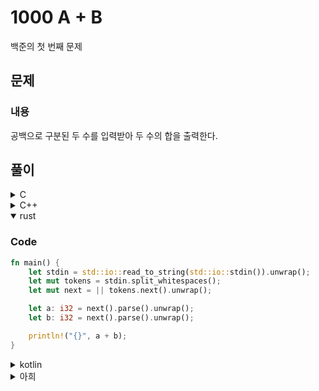 # 1000 A + B

백준의 첫 번째 문제

## 문제

### 내용

공백으로 구분된 두 수를 입력받아 두 수의 합을 출력한다.

## 풀이

<details>
<summary>C</summary>

### Code

```C
#include <stdio.h>

int main() {
    int a, b;
    scanf("%d%d", &a, &b);
    printf("%d\n", a + b);
}
```

</details>

<details>
<summary>C++</summary>

### Code

```c++
#include <iostream>

using namespace std;

int main() {
    ios::sync_with_stdio(0);
    cin.tie(0);

    int a, b;
    cin >> a >> b;
    cout << a + b << '\n';
}
```

</details>

<details open>
<summary>rust</summary>

### Code

```rust
fn main() {
    let stdin = std::io::read_to_string(std::io::stdin()).unwrap();
    let mut tokens = stdin.split_whitespaces();
    let mut next = || tokens.next().unwrap();

    let a: i32 = next().parse().unwrap();
    let b: i32 = next().parse().unwrap();

    println!("{}", a + b);
}
```

</details>

<details>
<summary>kotlin</summary>

### Code

```kotlin
fun main() {
    val (a, b) = readln().split(" ").map { it.toInt() }
    println(a + b)
}
```

</details>

<details>
<summary>아희</summary>

### Code

```
방다망희
```

- 방
  - ㅂ: stdin 스트림에서 읽기
  - ㅏ: 오른쪽 방향으로 진행
  - ㅇ: 수를 스택에 넣기
- 다
  - ㄷ: 스택에서 두 수를 꺼내 더한 뒤 스택에 넣기
  - ㅏ: 오른쪽 방향으로 진행
  - 스택에서 수를 꺼낼 수 없는 경우 진행 방향 반대로 간다
- 망
  - ㅁ: stdout 스트림으로 쓰기
  - ㅏ: 오른쪽 방향으로 진행
  - ㅇ: 스택에서 수를 꺼내 출력
- 희
  - ㅎ: 프로그램 종료
  - ㅢ: 진행방향 반대로
</details>
